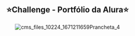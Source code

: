 <div align="center">
<h2>⭐Challenge - Portfólio da Alura⭐</h2>

![cms_files_10224_1671211659Prancheta_4](https://github.com/luanaxcardoso/portfolio/assets/112970416/65c443cb-59d7-4b61-9c7c-e3b21c8e3a39)
